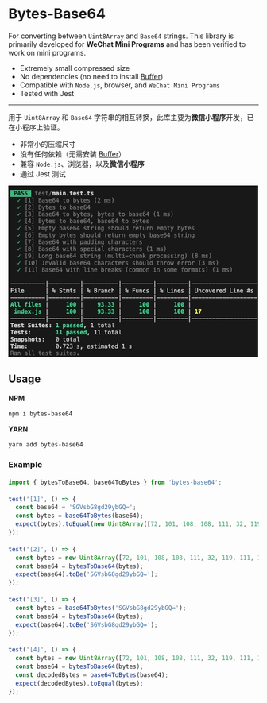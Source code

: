 # Bytes-Base64

For converting between `Uint8Array` and `Base64` strings. This library is primarily developed for **WeChat Mini Programs** and has been verified to work on mini programs.

- Extremely small compressed size
- No dependencies (no need to install [Buffer](https://www.npmjs.com/package/buffer)) 
- Compatible with `Node.js`, browser, and `WeChat Mini Programs`
- Tested with Jest

----

用于 `Uint8Array` 和 `Base64` 字符串的相互转换，此库主要为**微信小程序**开发，已在小程序上验证。

- 非常小的压缩尺寸
- 没有任何依赖（无需安装 [Buffer](https://www.npmjs.com/package/buffer)）
- 兼容 `Node.js`、浏览器，以及**微信小程序**
- 通过 Jest 测试

![jest](docs/img/test.jpg)

## Usage

**NPM**

```bash
npm i bytes-base64
```

**YARN**

```bash
yarn add bytes-base64
```

### Example

```javascript
import { bytesToBase64, base64ToBytes } from 'bytes-base64';

test('[1]', () => {
  const base64 = 'SGVsbG8gd29ybGQ=';
  const bytes = base64ToBytes(base64);
  expect(bytes).toEqual(new Uint8Array([72, 101, 108, 108, 111, 32, 119, 111, 114, 108, 100]));
});

test('[2]', () => {
  const bytes = new Uint8Array([72, 101, 108, 108, 111, 32, 119, 111, 114, 108, 100]);
  const base64 = bytesToBase64(bytes);
  expect(base64).toBe('SGVsbG8gd29ybGQ=');
});

test('[3]', () => {
  const bytes = base64ToBytes('SGVsbG8gd29ybGQ=');
  const base64 = bytesToBase64(bytes);
  expect(base64).toBe('SGVsbG8gd29ybGQ=');
});

test('[4]', () => {
  const bytes = new Uint8Array([72, 101, 108, 108, 111, 32, 119, 111, 114, 108, 100]);
  const base64 = bytesToBase64(bytes);
  const decodedBytes = base64ToBytes(base64);
  expect(decodedBytes).toEqual(bytes);
});
```

